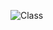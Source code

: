 ![Class](https://cloud.githubusercontent.com/assets/8604037/12409531/e4b57ef0-bea5-11e5-9916-7c0660dc4a9a.png)
